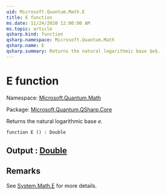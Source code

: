 ```yaml
---
uid: Microsoft.Quantum.Math.E
title: E function
ms.date: 11/24/2020 12:00:00 AM
ms.topic: article
qsharp.kind: function
qsharp.namespace: Microsoft.Quantum.Math
qsharp.name: E
qsharp.summary: Returns the natural logarithmic base $e$.
---
```


# E function

Namespace: [Microsoft.Quantum.Math](xref:Microsoft.Quantum.Math)

Package: [Microsoft.Quantum.QSharp.Core](https://nuget.org/packages/Microsoft.Quantum.QSharp.Core)


Returns the natural logarithmic base $e$.

```qsharp
function E () : Double
```


## Output : [Double](xref:microsoft.quantum.lang-ref.double)



## Remarks

See [System.Math.E](https://docs.microsoft.com/dotnet/api/system.math.e) for more details.